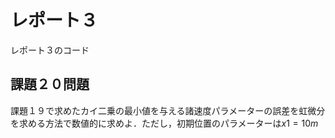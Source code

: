# レポート３
レポート３のコード

## 課題２０問題

課題１９で求めたカイ二乗の最小値を与える諸速度パラメーターの誤差を虹微分を求める方法で数値的に求めよ．ただし，初期位置のパラメーターは$x1=10m$


